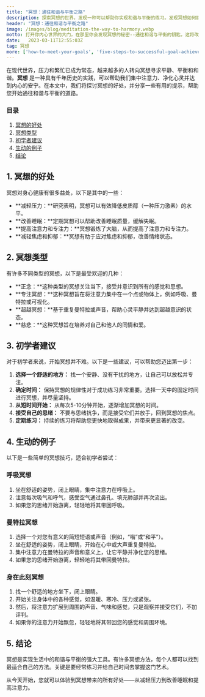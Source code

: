 ```yaml
---
title: "冥想：通往和谐与平衡之路"
description: 探索冥想的世界，发现一种可以帮助你实现和谐与平衡的练习。发现冥想如何能改善你的身体和情感健康，并学习如何控制你的思想和管理你的注意力
header: "冥想：通往和谐与平衡之路"
image: /images/blog/meditation-the-way-to-harmony.webp
motto: 打开你内心世界的大门，在那里你会发现冥想的秘密--通往和谐与平衡的钥匙，这将改变你的生活
date:	2023-03-11T12:55:03Z
tag: 冥想
more: ['how-to-meet-your-goals', 'five-steps-to-successful-goal-achievement']
---
```

在现代世界，压力和繁忙已成为常态，越来越多的人转向冥想寻求平静、平衡和和谐。**冥想** 是一种具有千年历史的实践，可以帮助我们集中注意力、净化心灵并达到内心的安宁。在本文中，我们将探讨冥想的好处，并分享一些有用的提示，帮助您开始通往和谐与平衡的道路。

### 目录

1. [冥想的好处](#benefits-of-meditation)
2. [冥想类型](#types-of-meditation)
3. [初学者建议](#tips-for-beginners)
4. [生动的例子](#vivid-examples)
5. [结论](#conclusion)

<a name="benefits-of-meditation"></a>

## 1. 冥想的好处

冥想对身心健康有很多益处，以下是其中的一些：

- **减轻压力：**研究表明，冥想可以有效降低皮质醇（一种压力激素）的水平。
- **改善睡眠：**定期冥想可以帮助改善睡眠质量，缓解失眠。
- **提高注意力和专注力：**冥想锻炼了大脑，从而提高了注意力和专注力。
- **减轻焦虑和抑郁：**冥想有助于应对焦虑和抑郁，改善情绪状态。

<a name="types-of-meditation"></a>

## 2. 冥想类型

有许多不同类型的冥想，以下是最受欢迎的几种：

- **正念：**这种类型的冥想关注当下，接受并意识到所有的感觉和思想。
- **专注冥想：**这种冥想旨在将注意力集中在一个点或物体上，例如呼吸、曼特拉或可视化。
- **超越冥想：**基于重复曼特拉或声音，帮助心灵平静并达到超越意识的状态。
- **慈悲：**这种冥想旨在培养对自己和他人的同情和爱。

<a name="tips-for-beginners"></a>

## 3. 初学者建议

对于初学者来说，开始冥想并不难。以下是一些建议，可以帮助您迈出第一步：

1.  **选择一个舒适的地方：** 找一个安静、没有干扰的地方，让自己可以放松并专注。
2.  **确定时间：** 保持冥想的规律性对于成功练习非常重要。选择一天中的固定时间进行冥想，并尽量坚持。
3.  **从短时间开始：** 从每次5-10分钟开始，逐渐增加冥想的时间。
4.  **接受自己的思绪：** 不要与思绪抗争，而是接受它们并放手，回到冥想的焦点。
5.  **定期练习：** 持续的练习将帮助您更快地取得成果，并带来更显著的改变。

<a name="vivid-examples"></a>

## 4. 生动的例子

以下是一些简单的冥想技巧，适合初学者尝试：

### 呼吸冥想

1.  坐在舒适的姿势，闭上眼睛，集中注意力在呼吸上。
2.  注意每次吸气和呼气，感受空气通过鼻孔、填充肺部并再次流出。
3.  如果您的思绪开始游离，轻轻地将其带回呼吸。

### 曼特拉冥想

1.  选择一个对您有意义的简短短语或声音（例如，“嗡”或“和平”）。
2.  坐在舒适的姿势，闭上眼睛，开始在心中或大声重复曼特拉。
3.  集中注意力在曼特拉的声音和意义上，让它平静并净化您的思绪。
4.  如果您的思绪开始游离，轻轻地将其带回曼特拉。

### 身在此刻冥想

1.  找一个舒适的地方坐下，闭上眼睛。
2.  开始关注身体中的各种感觉，如温暖、寒冷、压力或紧张。
3.  然后，将注意力扩展到周围的声音、气味和感觉，只是观察并接受它们，不加评判。
4. 如果你的注意力开始飘忽，轻轻地将其带回您的感觉和周围环境。

<a name="conclusion"></a>

## 5. 结论

冥想是实现生活中的和谐与平衡的强大工具。有许多冥想方法，每个人都可以找到最适合自己的方法。关键是要经常练习并给自己时间去掌握这门艺术。

  
从今天开始，您就可以体验到冥想带来的所有好处——从减轻压力到改善睡眠和提高注意力。
